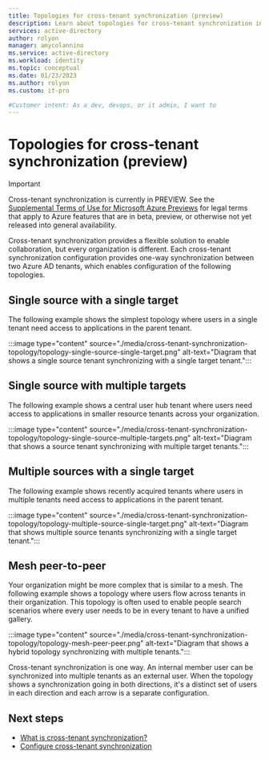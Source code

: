 ```yaml
---
title: Topologies for cross-tenant synchronization (preview)
description: Learn about topologies for cross-tenant synchronization in Azure Active Directory.
services: active-directory
author: rolyon
manager: amycolannino
ms.service: active-directory
ms.workload: identity
ms.topic: conceptual
ms.date: 01/23/2023
ms.author: rolyon
ms.custom: it-pro

#Customer intent: As a dev, devops, or it admin, I want to
---
```


# Topologies for cross-tenant synchronization (preview)

> [!IMPORTANT]
> Cross-tenant synchronization is currently in PREVIEW.
> See the [Supplemental Terms of Use for Microsoft Azure Previews](https://azure.microsoft.com/support/legal/preview-supplemental-terms/) for legal terms that apply to Azure features that are in beta, preview, or otherwise not yet released into general availability.

Cross-tenant synchronization provides a flexible solution to enable collaboration, but every organization is different. Each cross-tenant synchronization configuration provides one-way synchronization between two Azure AD tenants, which enables configuration of the following topologies.

## Single source with a single target

The following example shows the simplest topology where users in a single tenant need access to applications in the parent tenant.

:::image type="content" source="./media/cross-tenant-synchronization-topology/topology-single-source-single-target.png" alt-text="Diagram that shows a single source tenant synchronizing with a single target tenant.":::

## Single source with multiple targets

The following example shows a central user hub tenant where users need access to applications in smaller resource tenants across your organization.

:::image type="content" source="./media/cross-tenant-synchronization-topology/topology-single-source-multiple-targets.png" alt-text="Diagram that shows a source tenant synchronizing with multiple target tenants.":::

## Multiple sources with a single target

The following example shows recently acquired tenants where users in multiple tenants need access to applications in the parent tenant.

:::image type="content" source="./media/cross-tenant-synchronization-topology/topology-multiple-source-single-target.png" alt-text="Diagram that shows multiple source tenants synchronizing with a single target tenant.":::

## Mesh peer-to-peer

Your organization might be more complex that is similar to a mesh. The following example shows a topology where users flow across tenants in their organization. This topology is often used to enable people search scenarios where every user needs to be in every tenant to have a unified gallery.

:::image type="content" source="./media/cross-tenant-synchronization-topology/topology-mesh-peer-peer.png" alt-text="Diagram that shows a hybrid topology synchronizing with multiple tenants.":::

Cross-tenant synchronization is one way. An internal member user can be synchronized into multiple tenants as an external user. When the topology shows a synchronization going in both directions, it's a distinct set of users in each direction and each arrow is a separate configuration.

## Next steps

- [What is cross-tenant synchronization?](cross-tenant-synchronization-overview.md)
- [Configure cross-tenant synchronization](cross-tenant-synchronization-configure.md)
